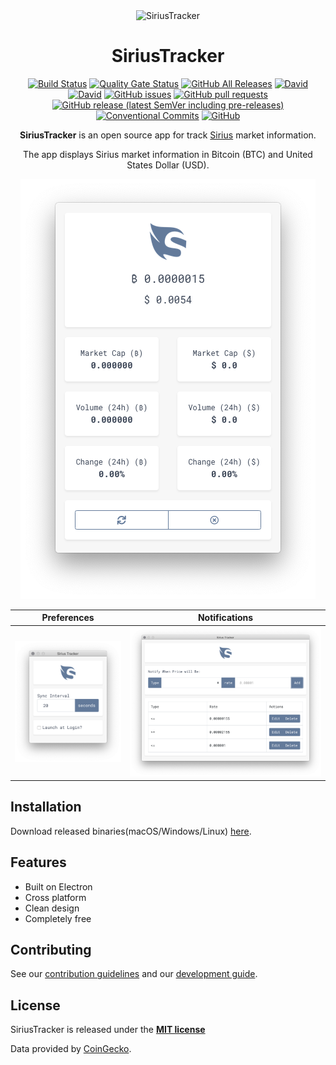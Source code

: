 <div align="center">
<img src="./build/icon.ico" alt="SiriusTracker" width="128">

# SiriusTracker

[![Build Status](https://img.shields.io/endpoint?url=https%3A%2F%2Factions-badge.atrox.dev%2Fdemartini%2FSiriusTracker%2Fbadge&style=flat-square)](https://actions-badge.atrox.dev/demartini/SiriusTracker/goto)
[![Quality Gate Status](https://img.shields.io/sonar/quality_gate/SiriusTracker?server=https%3A%2F%2Fsonarcloud.io&style=flat-square)](https://sonarcloud.io/dashboard?id=SiriusTracker)
[![GitHub All Releases](https://img.shields.io/github/downloads/demartini/SiriusTracker/total?style=flat-square)](https://github.com/demartini/SiriusTracker/releases)
[![David](https://img.shields.io/david/demartini/SiriusTracker?style=flat-square)](https://github.com/demartini/SiriusTracker/blob/master/package.json)
[![David](https://img.shields.io/david/dev/demartini/SiriusTracker?style=flat-square)](https://github.com/demartini/SiriusTracker/blob/master/package.json)
[![GitHub issues](https://img.shields.io/github/issues/demartini/SiriusTracker?style=flat-square)](https://github.com/demartini/SiriusTracker/issues)
[![GitHub pull requests](https://img.shields.io/github/issues-pr/demartini/SiriusTracker?style=flat-square)](https://github.com/demartini/SiriusTracker/pulls)
[![GitHub release (latest SemVer including pre-releases)](https://img.shields.io/github/v/release/demartini/SiriusTracker?include_prereleases&style=flat-square)](https://github.com/demartini/SiriusTracker/releases)
[![Conventional Commits](https://img.shields.io/badge/Conventional%20Commits-1.0.0-yellow?style=flat-square)](https://conventionalcommits.org)
[![GitHub](https://img.shields.io/github/license/demartini/SiriusTracker?style=flat-square)](./LICENSE)

**SiriusTracker** is an open source app for track [Sirius](https://getsirius.io) market information.

The app displays Sirius market information in Bitcoin (BTC) and United States Dollar (USD).

![Screenshot](.github/assets/preview.png)

|                 Preferences                  |                 Notifications                  |
| :------------------------------------------: | :--------------------------------------------: |
| ![Screenshot](.github/assets/preferences.png) | ![Screenshot](.github/assets/notifications.png) |

</div>

## Installation

Download released binaries(macOS/Windows/Linux) [here](https://github.com/demartini/SiriusTracker/releases).

## Features

- Built on Electron
- Cross platform
- Clean design
- Completely free

## Contributing

See our [contribution guidelines](./CONTRIBUTING.md) and our [development guide](./DEVELOPMENT.md).

## License

SiriusTracker is released under the **[MIT license](./LICENSE)**

Data provided by [CoinGecko](https://www.coingecko.com).
